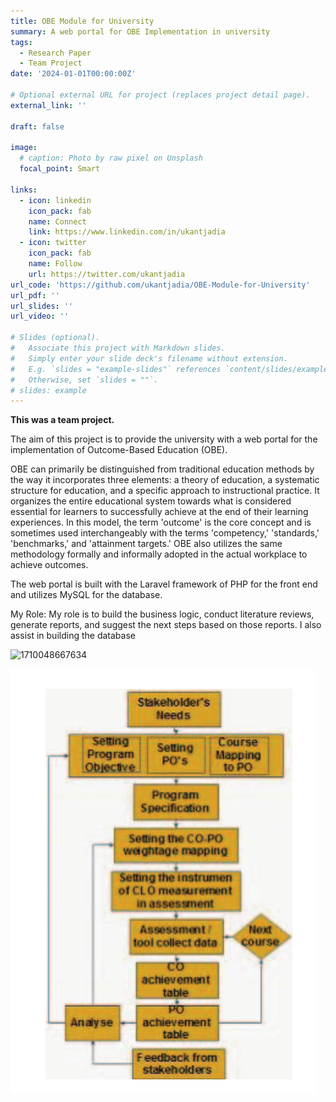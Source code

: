 ```yaml
---
title: OBE Module for University
summary: A web portal for OBE Implementation in university
tags:
  - Research Paper
  - Team Project
date: '2024-01-01T00:00:00Z'

# Optional external URL for project (replaces project detail page).
external_link: ''

draft: false

image:
  # caption: Photo by raw pixel on Unsplash
  focal_point: Smart

links:
  - icon: linkedin
    icon_pack: fab
    name: Connect
    link: https://www.linkedin.com/in/ukantjadia    
  - icon: twitter
    icon_pack: fab
    name: Follow
    url: https://twitter.com/ukantjadia
url_code: 'https://github.com/ukantjadia/OBE-Module-for-University'
url_pdf: ''
url_slides: ''
url_video: ''

# Slides (optional).
#   Associate this project with Markdown slides.
#   Simply enter your slide deck's filename without extension.
#   E.g. `slides = "example-slides"` references `content/slides/example-slides.md`.
#   Otherwise, set `slides = ""`.
# slides: example
---
```


**This was a team project.**


The aim of this project is to provide the university with a web portal for the implementation of Outcome-Based Education (OBE).

OBE can primarily be distinguished from traditional education methods by the way it incorporates three elements: a theory of education, a systematic structure for education, and a specific approach to instructional practice. It organizes the entire educational system towards what is considered essential for learners to successfully achieve at the end of their learning experiences. In this model, the term 'outcome' is the core concept and is sometimes used interchangeably with the terms 'competency,' 'standards,' 'benchmarks,' and 'attainment targets.' OBE also utilizes the same methodology formally and informally adopted in the actual workplace to achieve outcomes.

The web portal is built with the Laravel framework of PHP for the front end and utilizes MySQL for the database.

My Role: My role is to build the business logic, conduct literature reviews, generate reports, and suggest the next steps based on those reports. I also assist in building the database



![1710048667634](image/index/1710048667634.png)

![1710048747037](image/index/1710048747037.png)
